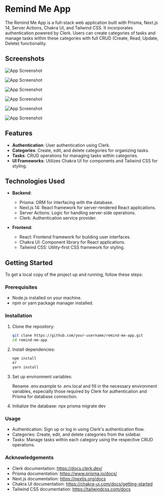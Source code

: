 # Remind Me App

The Remind Me App is a full-stack web application built with Prisma, Next.js 14, Server Actions, Chakra UI, and Tailwind CSS. It incorporates authentication powered by Clerk. Users can create categories of tasks and manage tasks within these categories with full CRUD (Create, Read, Update, Delete) functionality.

## Screenshots

![App Screenshot](https://uploads-ssl.webflow.com/66673bdbe019d06416f24668/6677e89e60e3e6536ff51be0_Screenshot%202024-06-23%20at%202.47.59%E2%80%AFPM.png)

![App Screenshot](https://uploads-ssl.webflow.com/66673bdbe019d06416f24668/6677e89ebc9e35b163439c67_Screenshot%202024-06-23%20at%202.48.17%E2%80%AFPM.png)

![App Screenshot](https://uploads-ssl.webflow.com/66673bdbe019d06416f24668/6677e89ece7ed765744e5e45_Screenshot%202024-06-23%20at%202.48.24%E2%80%AFPM.png)

![App Screenshot](https://uploads-ssl.webflow.com/66673bdbe019d06416f24668/6677e89e43dec1da90607629_Screenshot%202024-06-23%20at%202.48.36%E2%80%AFPM.png)

![App Screenshot](https://uploads-ssl.webflow.com/66673bdbe019d06416f24668/6677e89e3b4a2a6c932b93eb_Screenshot%202024-06-23%20at%202.49.02%E2%80%AFPM.png)

![App Screenshot](https://uploads-ssl.webflow.com/66673bdbe019d06416f24668/6677e89e9576478edafa2be5_Screenshot%202024-06-23%20at%202.48.47%E2%80%AFPM.png)


## Features

- **Authentication**: User authentication using Clerk.
- **Categories**: Create, edit, and delete categories for organizing tasks.
- **Tasks**: CRUD operations for managing tasks within categories.
- **UI Frameworks**: Utilizes Chakra UI for components and Tailwind CSS for styling.

## Technologies Used

- **Backend**:
  - Prisma: ORM for interfacing with the database.
  - Next.js 14: React framework for server-rendered React applications.
  - Server Actions: Logic for handling server-side operations.
  - Clerk: Authentication service provider.
  
- **Frontend**:
  - React: Frontend framework for building user interfaces.
  - Chakra UI: Component library for React applications.
  - Tailwind CSS: Utility-first CSS framework for styling.

## Getting Started

To get a local copy of the project up and running, follow these steps:

### Prerequisites

- Node.js installed on your machine.
- npm or yarn package manager installed.

### Installation

1. Clone the repository:

   ```bash
   git clone https://github.com/your-username/remind-me-app.git
   cd remind-me-app

2. Install dependencies:
   
   ```bash
   npm install
   or
   yarn install

3. Set up environment variables:
   
   Rename .env.example to .env.local and fill in the necessary environment variables, especially those required by Clerk for authentication and Prisma for database connection.

4. Initialize the database:
   npx prisma migrate dev

### Usage

 - Authentication: Sign up or log in using Clerk's authentication flow.
 - Categories: Create, edit, and delete categories from the sidebar.
 - Tasks: Manage tasks within each category using the respective CRUD operations. 

 ### Acknowledgements

 - Clerk documentation: https://docs.clerk.dev/
 - Prisma documentation: https://www.prisma.io/docs/
 - Next.js documentation: https://nextjs.org/docs
 - Chakra UI documentation: https://chakra-ui.com/docs/getting-started
 - Tailwind CSS documentation: https://tailwindcss.com/docs 